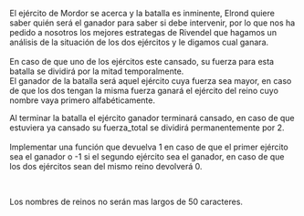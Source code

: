 <p>El ejército de Mordor se acerca y la batalla es inminente, Elrond quiere saber quién será el ganador para saber si debe intervenir, por lo que nos ha pedido a nosotros los mejores estrategas de Rivendel que hagamos un análisis de la situación de los dos ejércitos y le digamos cual ganara.<br/><br/>En caso de que uno de los ejércitos este cansado, su fuerza para esta batalla se dividirá por la mitad temporalmente.<br/>El ganador de la batalla será aquel ejército cuya fuerza sea mayor, en caso de que los dos tengan la misma fuerza ganará el ejército del reino cuyo nombre vaya primero alfabéticamente.</p><p>Al terminar la batalla el ejército ganador terminará cansado, en caso de que estuviera ya cansado su fuerza_total se dividirá permanentemente por 2.<br/><br/>Implementar una función que devuelva 1 en caso de que el primer ejército sea el ganador o -1 si el segundo ejército sea el ganador, en caso de que los dos ejércitos sean del mismo reino devolverá 0.<br/></p><p><br/></p><p>Los nombres de reinos no serán mas largos de 50 caracteres.</p>